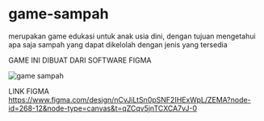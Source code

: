# game-sampah

merupakan game edukasi untuk anak usia dini, dengan tujuan mengetahui apa saja sampah yang dapat dikelolah dengan jenis yang tersedia

GAME INI DIBUAT DARI SOFTWARE FIGMA



![game sampah](https://github.com/user-attachments/assets/6524190a-80fe-4c95-8840-4eb600b6baa1)

LINK FIGMA https://www.figma.com/design/nCvJiLtSn0pSNF2IHExWpL/ZEMA?node-id=268-12&node-type=canvas&t=qZCqv5jnTCXCA7vJ-0
